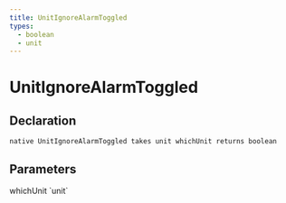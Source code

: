 ```yaml
---
title: UnitIgnoreAlarmToggled
types:
  - boolean
  - unit
---
```


# UnitIgnoreAlarmToggled

## Declaration

```
native UnitIgnoreAlarmToggled takes unit whichUnit returns boolean
```

## Parameters
<dl>
  <dt>whichUnit `unit`</dt>
  <dd></dd>
</dl>